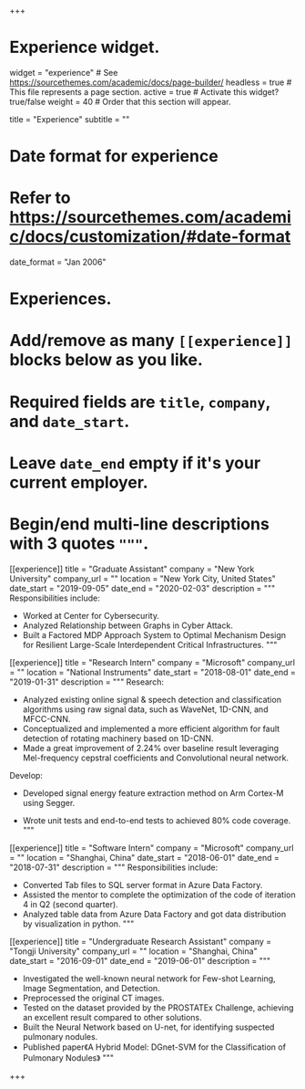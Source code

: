 +++
# Experience widget.
widget = "experience"  # See https://sourcethemes.com/academic/docs/page-builder/
headless = true  # This file represents a page section.
active = true  # Activate this widget? true/false
weight = 40  # Order that this section will appear.

title = "Experience"
subtitle = ""

# Date format for experience
#   Refer to https://sourcethemes.com/academic/docs/customization/#date-format
date_format = "Jan 2006"

# Experiences.
#   Add/remove as many `[[experience]]` blocks below as you like.
#   Required fields are `title`, `company`, and `date_start`.
#   Leave `date_end` empty if it's your current employer.
#   Begin/end multi-line descriptions with 3 quotes `"""`.
[[experience]]
  title = "Graduate Assistant"
  company = "New York University"
  company_url = ""
  location = "New York City, United States"
  date_start = "2019-09-05"
  date_end = "2020-02-03"
  description = """
  Responsibilities include:
  
  - Worked at Center for Cybersecurity.
- Analyzed Relationship between Graphs in Cyber Attack.
- Built a Factored MDP Approach System to Optimal Mechanism Design for Resilient Large-Scale Interdependent Critical Infrastructures.
  """

[[experience]]
  title = "Research Intern"
  company = "Microsoft"
  company_url = ""
  location = "National Instruments"
  date_start = "2018-08-01"
  date_end = "2019-01-31"
  description = """
  Research:
  
   - Analyzed existing online signal & speech detection and classification algorithms using raw signal data, such as WaveNet, 1D-CNN, and MFCC-CNN.
   - Conceptualized and implemented a more efficient algorithm for fault detection of rotating machinery based on 1D-CNN.
   - Made a great improvement of 2.24% over baseline result leveraging Mel-frequency cepstral coefficients and Convolutional neural network.

Develop:

- Developed signal energy feature extraction method on Arm Cortex-M using Segger.
    
- Wrote unit tests and end-to-end tests to achieved 80% code coverage.
  """


[[experience]]
  title = "Software Intern"
  company = "Microsoft"
  company_url = ""
  location = "Shanghai, China"
  date_start = "2018-06-01"
  date_end = "2018-07-31"
  description = """
  Responsibilities include:
  
  - Converted Tab files to SQL server format in Azure Data Factory.
  - Assisted the mentor to complete the optimization of the code of iteration 4 in Q2 (second quarter).
  - Analyzed table data from Azure Data Factory and got data distribution by visualization in python.
  """

  [[experience]]
  title = "Undergraduate Research Assistant"
  company = "Tongji University"
  company_url = ""
  location = "Shanghai, China"
  date_start = "2016-09-01"
  date_end = "2019-06-01"
  description = """
 - Investigated the well-known neural network for Few-shot Learning, Image Segmentation, and Detection.
 - Preprocessed the original CT images.
 - Tested on the dataset provided by the PROSTATEx Challenge, achieving an excellent result compared to other solutions.
 - Built the Neural Network based on U-net, for identifying suspected pulmonary nodules.
 - Published paper《A Hybrid Model: DGnet-SVM for the Classification of Pulmonary Nodules》
  """



+++
